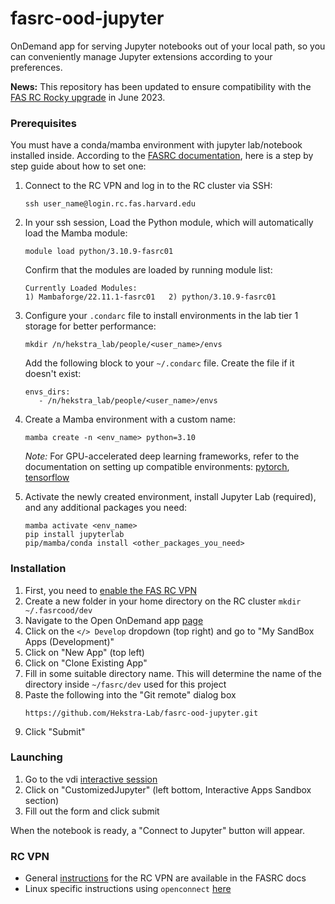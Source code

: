 # fasrc-ood-jupyter
OnDemand app for serving Jupyter notebooks out of your local path, so you can conveniently manage Jupyter extensions according to your preferences.

**News:** This repository has been updated to ensure compatibility with the [FAS RC Rocky upgrade](https://docs.rc.fas.harvard.edu/kb/rocky-8-transition-guide/) in June 2023.

### Prerequisites
You must have a conda/mamba environment with jupyter lab/notebook installed inside. According to the [FASRC documentation](https://github.com/fasrc/User_Codes/blob/master/Languages/Python/Mamba.md), here is a step by step guide about how to set one:

1. Connect to the RC VPN and log in to the RC cluster via SSH:

   ```shell
   ssh user_name@login.rc.fas.harvard.edu
   ```

2. In your ssh session, Load the Python module, which will automatically load the Mamba module:
   
   ```shell
   module load python/3.10.9-fasrc01
   ```
   Confirm that the modules are loaded by running module list:
   ```shell
   Currently Loaded Modules:
   1) Mambaforge/22.11.1-fasrc01   2) python/3.10.9-fasrc01
   ```

3. Configure your `.condarc` file to install environments in the lab tier 1 storage for better performance:
   
   ```shell
   mkdir /n/hekstra_lab/people/<user_name>/envs
   ```
   Add the following block to your `~/.condarc` file. Create the file if it doesn't exist:
   ```shell
   envs_dirs:
      - /n/hekstra_lab/people/<user_name>/envs
   ```

4. Create a Mamba environment with a custom name:

   ```shell
   mamba create -n <env_name> python=3.10
   ```
   *Note:* For GPU-accelerated deep learning frameworks, refer to the documentation on setting up compatible environments:
   [pytorch](https://github.com/fasrc/User_Codes/tree/master/AI/PyTorch), [tensorflow](https://github.com/fasrc/User_Codes/tree/master/AI/TensorFlow)

5. Activate the newly created environment, install Jupyter Lab (required), and any additional packages you need:

   ```shell
   mamba activate <env_name>
   pip install jupyterlab
   pip/mamba/conda install <other_packages_you_need>
   ```

### Installation
 1) First, you need to [enable the FAS RC VPN](#rc-vpn)
 2) Create a new folder in your home directory on the RC cluster
    `mkdir ~/.fasrcood/dev`
 3) Navigate to the Open OnDemand app [page](https://rcood.rc.fas.harvard.edu/pun/sys/dashboard)
 4) Click on the `</> Develop` dropdown (top right) and go to "My SandBox Apps (Development)"
 5) Click on "New App" (top left)
 6) Click on "Clone Existing App"
 7) Fill in some suitable directory name. This will determine the name of the directory inside `~/fasrc/dev` used for this project
 8) Paste the following into the "Git remote" dialog box
    ```shell
    https://github.com/Hekstra-Lab/fasrc-ood-jupyter.git
    ```
 9)  Click "Submit"

### Launching
 1) Go to the vdi [interactive session](https://rcood.rc.fas.harvard.edu/pun/sys/dashboard/batch_connect/sessions)
 2) Click on "CustomizedJupyter" (left bottom, Interactive Apps Sandbox section)
 3) Fill out the form and click submit

When the notebook is ready, a "Connect to Jupyter" button will appear. 

### RC VPN
 - General [instructions](https://docs.rc.fas.harvard.edu/kb/vpn-setup/) for the RC VPN are available in the FASRC docs
 - Linux specific instructions using `openconnect` [here](https://docs.rc.fas.harvard.edu/kb/linux-vpn/)

